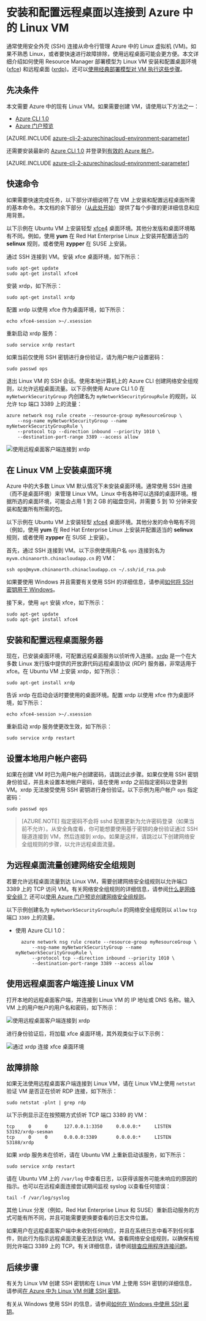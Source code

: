 <properties
    pageTitle="使用远程桌面连接到 Azure 中的 Linux VM | Azure"
    description="了解如何使用图形工具安装和配置远程桌面 (xrdp) 以连接到 Azure 中的 Linux VM"
    services="virtual-machines-linux"
    documentationcenter=""
    author="iainfoulds"
    manager="timlt"
    editor="" />
<tags
    ms.assetid=""
    ms.service="virtual-machines-linux"
    ms.workload="infrastructure-services"
    ms.tgt_pltfrm="vm-linux"
    ms.devlang="na"
    ms.topic="article"
    ms.date="12/08/2016"
    wacn.date="01/13/2017"
    ms.author="iainfou" />  


# 安装和配置远程桌面以连接到 Azure 中的 Linux VM
通常使用安全外壳 (SSH) 连接从命令行管理 Azure 中的 Linux 虚拟机 (VM)。如果不熟悉 Linux，或者要快速进行故障排除，使用远程桌面可能会更方便。本文详细介绍如何使用 Resource Manager 部署模型为 Linux VM 安装和配置桌面环境 ([xfce](https://www.xfce.org)) 和远程桌面 ([xrdp](http://www.xrdp.org))。还可以[使用经典部署模型对 VM 执行这些步骤](/documentation/articles/virtual-machines-linux-classic-remote-desktop/)。


## 先决条件
本文需要 Azure 中的现有 Linux VM。如果需要创建 VM，请使用以下方法之一：

- [Azure CLI 1.0](/documentation/articles/virtual-machines-linux-quick-create-cli-nodejs/)
- [Azure 门户预览](/documentation/articles/virtual-machines-linux-quick-create-portal/)

[AZURE.INCLUDE [azure-cli-2-azurechinacloud-environment-parameter](../../includes/azure-cli-2-azurechinacloud-environment-parameter.md)]

还需要安装最新的 [Azure CLI 1.0](/documentation/articles/xplat-cli-install/) 并登录到[有效的 Azure 帐户](/pricing/1rmb-trial/)。

[AZURE.INCLUDE [azure-cli-2-azurechinacloud-environment-parameter](../../includes/azure-cli-2-azurechinacloud-environment-parameter.md)]

## 快速命令
如果需要快速完成任务，以下部分详细说明了在 VM 上安装和配置远程桌面所需的基本命令。本文档的余下部分（[从此处开始](#install-graphical-environment-on-linux-vm)）提供了每个步骤的更详细信息和应用背景。

以下示例在 Ubuntu VM 上安装轻型 [xfce4](https://www.xfce.org/) 桌面环境。其他分发版和桌面环境略有不同。例如，使用 **yum** 在 Red Hat Enterprise Linux 上安装并配置适当的 **selinux** 规则，或者使用 **zypper** 在 SUSE 上安装。

通过 SSH 连接到 VM。安装 xfce 桌面环境，如下所示：

    sudo apt-get update
    sudo apt-get install xfce4

安装 xrdp，如下所示：

    sudo apt-get install xrdp

配置 xrdp 以使用 xfce 作为桌面环境，如下所示：

    echo xfce4-session >~/.xsession

重新启动 xrdp 服务：

    sudo service xrdp restart

如果当前仅使用 SSH 密钥进行身份验证，请为用户帐户设置密码：

    sudo passwd ops

退出 Linux VM 的 SSH 会话。使用本地计算机上的 Azure CLI 创建网络安全组规则，以允许远程桌面流量。以下示例使用 Azure CLI 1.0 在 `myNetworkSecurityGroup` 内创建名为 `myNetworkSecurityGroupRule` 的规则，以允许 tcp 端口 3389 上的流量：

    azure network nsg rule create --resource-group myResourceGroup \
        --nsg-name myNetworkSecurityGroup --name myNetworkSecurityGroupRule \
        --protocol tcp --direction inbound --priority 1010 \
        --destination-port-range 3389 --access allow

![使用远程桌面客户端连接到 xrdp](./media/virtual-machines-linux-use-remote-desktop/remote-desktop-client.png)  


## <a name="install-graphical-environment-on-linux-vm"></a> 在 Linux VM 上安装桌面环境
Azure 中的大多数 Linux VM 默认情况下未安装桌面环境。通常使用 SSH 连接（而不是桌面环境）来管理 Linux VM。Linux 中有各种可以选择的桌面环境。根据所选的桌面环境，可能会占用 1 到 2 GB 的磁盘空间，并需要 5 到 10 分钟来安装和配置所有所需的包。

以下示例在 Ubuntu VM 上安装轻型 [xfce4](https://www.xfce.org/) 桌面环境。其他分发的命令略有不同（例如，使用 **yum** 在 Red Hat Enterprise Linux 上安装并配置适当的 **selinux** 规则，或者使用 **zypper** 在 SUSE 上安装）。

首先，通过 SSH 连接到 VM。以下示例使用用户名 `ops` 连接到名为 `myvm.chinanorth.chinacloudapp.cn` 的 VM：

    ssh ops@myvm.chinanorth.chinacloudapp.cn ~/.ssh/id_rsa.pub

如果要使用 Windows 并且需要有关使用 SSH 的详细信息，请参阅[如何将 SSH 密钥用于 Windows](/documentation/articles/virtual-machines-linux-ssh-from-windows/)。

接下来，使用 `apt` 安装 xfce，如下所示：

    sudo apt-get update
    sudo apt-get install xfce4

## 安装和配置远程桌面服务器
现在，已安装桌面环境，可配置远程桌面服务以侦听传入连接。[xrdp](http://www.xrdp.org/) 是一个在大多数 Linux 发行版中提供的开放源代码远程桌面协议 (RDP) 服务器，非常适用于 xfce。在 Ubuntu VM 上安装 xrdp，如下所示：

    sudo apt-get install xrdp

告诉 xrdp 在启动会话时要使用的桌面环境。配置 xrdp 以使用 xfce 作为桌面环境，如下所示：

    echo xfce4-session >~/.xsession

重新启动 xrdp 服务使更改生效，如下所示：

    sudo service xrdp restart

## 设置本地用户帐户密码
如果在创建 VM 时已为用户帐户创建密码，请跳过此步骤。如果仅使用 SSH 密钥身份验证，并且未设置本地帐户密码，请在使用 xrdp 之前指定密码以登录到 VM。xrdp 无法接受使用 SSH 密钥进行身份验证。以下示例为用户帐户 `ops` 指定密码：

    sudo passwd ops

> [AZURE.NOTE]
指定密码不会将 sshd 配置更新为允许密码登录（如果当前不允许）。从安全角度看，你可能想要使用基于密钥的身份验证通过 SSH 隧道连接到 VM，然后连接到 xrdp。如果是这样，请跳过以下创建网络安全组规则的步骤，以允许远程桌面流量。


## 为远程桌面流量创建网络安全组规则
若要允许远程桌面流量到达 Linux VM，需要创建网络安全组规则以允许端口 3389 上的 TCP 访问 VM。有关网络安全组规则的详细信息，请参阅[什么是网络安全组？](/documentation/articles/virtual-networks-nsg/) 还可以[使用 Azure 门户预览创建网络安全组规则](/documentation/articles/virtual-machines-windows-nsg-quickstart-portal/)。

以下示例创建名为 `myNetworkSecurityGroupRule` 的网络安全组规则以 `allow` `tcp` 端口 `3389` 上的流量。

- 使用 Azure CLI 1.0：

        azure network nsg rule create --resource-group myResourceGroup \
            --nsg-name myNetworkSecurityGroup --name myNetworkSecurityGroupRule \
            --protocol tcp --direction inbound --priority 1010 \
            --destination-port-range 3389 --access allow

## 使用远程桌面客户端连接 Linux VM
打开本地的远程桌面客户端，并连接到 Linux VM 的 IP 地址或 DNS 名称。输入 VM 上的用户帐户的用户名和密码，如下所示：

![使用远程桌面客户端连接到 xrdp](./media/virtual-machines-linux-use-remote-desktop/remote-desktop-client.png)  


进行身份验证后，将加载 xfce 桌面环境，其外观类似于以下示例：

![通过 xrdp 连接 xfce 桌面环境](./media/virtual-machines-linux-use-remote-desktop/xfce-desktop-environment.png)  



## 故障排除
如果无法使用远程桌面客户端连接到 Linux VM，请在 Linux VM上使用 `netstat` 验证 VM 是否正在侦听 RDP 连接，如下所示：

    sudo netstat -plnt | grep rdp

以下示例显示正在按预期方式侦听 TCP 端口 3389 的 VM：

    tcp     0     0      127.0.0.1:3350     0.0.0.0:*     LISTEN     53192/xrdp-sesman
    tcp     0     0      0.0.0.0:3389       0.0.0.0:*     LISTEN     53188/xrdp

如果 xrdp 服务未在侦听，请在 Ubuntu VM 上重新启动该服务，如下所示：

    sudo service xrdp restart

请在 Ubuntu VM 上的 `/var/log` 中查看日志，以获得该服务可能未响应的原因的指示。也可以在远程桌面连接尝试期间监视 syslog 以查看任何错误：

    tail -f /var/log/syslog

其他 Linux 分发（例如，Red Hat Enterprise Linux 和 SUSE）重新启动服务的方式可能有所不同，并且可能需要更换要查看的日志文件位置。

如果用户在远程桌面客户端中未收到任何响应，并且在系统日志中看不到任何事件，则此行为指示远程桌面流量无法到达 VM。查看网络安全组规则，以确保有规则允许端口 3389 上的 TCP。有关详细信息，请参阅[排查应用程序连接问题](/documentation/articles/virtual-machines-linux-troubleshoot-app-connection/)。


## 后续步骤
有关为 Linux VM 创建 SSH 密钥和在 Linux VM 上使用 SSH 密钥的详细信息，请参阅[在 Azure 中为 Linux VM 创建 SSH 密钥](/documentation/articles/virtual-machines-linux-mac-create-ssh-keys/)。

有关从 Windows 使用 SSH 的信息，请参阅[如何在 Windows 中使用 SSH 密钥](/documentation/articles/virtual-machines-linux-ssh-from-windows/)。

<!---HONumber=Mooncake_0109_2017-->